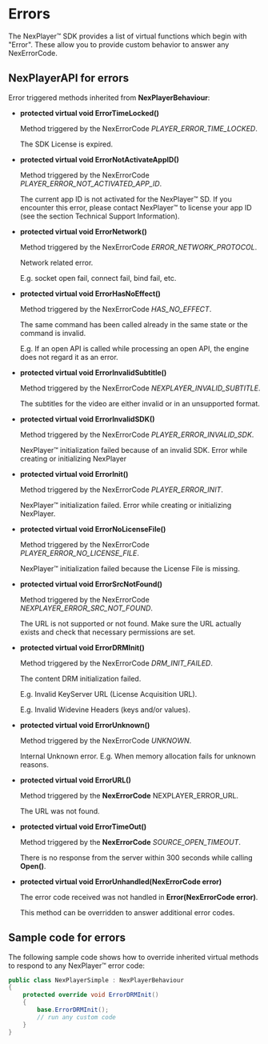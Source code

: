 # Errors

The NexPlayer™ SDK provides a list of virtual functions which begin with "Error". These allow you to provide custom behavior to answer any NexErrorCode.

## NexPlayerAPI for errors

Error triggered methods inherited from **NexPlayerBehaviour**:

- **protected virtual void ErrorTimeLocked()**

    Method triggered by the NexErrorCode *PLAYER_ERROR_TIME_LOCKED*.
    
    The SDK License is expired.

- **protected virtual void ErrorNotActivateAppID()**

    Method triggered by the NexErrorCode *PLAYER_ERROR_NOT_ACTIVATED_APP_ID*.
    
    The current app ID is not activated for the NexPlayer™ SD. If you encounter this error, please contact NexPlayer™ to license your app ID (see the section Technical Support Information).

- **protected virtual void ErrorNetwork()**

    Method triggered by the NexErrorCode *ERROR_NETWORK_PROTOCOL*.

    Network related error.
    
    E.g. socket open fail, connect fail, bind fail, etc.

- **protected virtual void ErrorHasNoEffect()**

    Method triggered by the NexErrorCode *HAS_NO_EFFECT*.

    The same command has been called already in the same state or the command is invalid.
    
    E.g. If an open API is called while processing an open API, the engine does not regard it as an error.

- **protected virtual void ErrorInvalidSubtitle()**

    Method triggered by the NexErrorCode *NEXPLAYER_INVALID_SUBTITLE*. 

    The subtitles for the video are either invalid or in an unsupported format.

- **protected virtual void ErrorInvalidSDK()**

    Method triggered by the NexErrorCode *PLAYER_ERROR_INVALID_SDK*.

    NexPlayer™ initialization failed because of an invalid SDK. Error while creating or initializing NexPlayer

- **protected virtual void ErrorInit()**

    Method triggered by the NexErrorCode *PLAYER_ERROR_INIT*.

    NexPlayer™ initialization failed. Error while creating or initializing NexPlayer.

- **protected virtual void ErrorNoLicenseFile()**

    Method triggered by the NexErrorCode *PLAYER_ERROR_NO_LICENSE_FILE*.

    NexPlayer™ initialization failed because the License File is missing.

- **protected virtual void ErrorSrcNotFound()**

    Method triggered by the NexErrorCode *NEXPLAYER_ERROR_SRC_NOT_FOUND*.

    The URL is not supported or not found. Make sure the URL actually exists and check that necessary permissions are set.

- **protected virtual void ErrorDRMInit()**
    
    Method triggered by the NexErrorCode *DRM_INIT_FAILED*.
    
    The content DRM initialization failed. 
    
    E.g. Invalid KeyServer URL (License Acquisition URL).
    
    E.g. Invalid Widevine Headers (keys and/or values).

- **protected virtual void ErrorUnknown()**
    
    Method triggered by the NexErrorCode *UNKNOWN*.

    Internal Unknown error. E.g. When memory allocation fails for unknown reasons.

- **protected virtual void ErrorURL()**
    
    Method triggered by the **NexErrorCode** NEXPLAYER_ERROR_URL.
    
    The URL was not found.

- **protected virtual void ErrorTimeOut()**
    
    Method triggered by the **NexErrorCode** *SOURCE_OPEN_TIMEOUT*.
    
    There is no response from the server within 300 seconds while calling **Open()**.

- **protected virtual void ErrorUnhandled(NexErrorCode error)**
    
    The error code received was not handled in **Error(NexErrorCode error)**.
    
    This method can be overridden to answer additional error codes.

## Sample code for errors

The following sample code shows how to override inherited virtual methods to respond to any NexPlayer™ error code:

```csharp
public class NexPlayerSimple : NexPlayerBehaviour
{
    protected override void ErrorDRMInit()
    {
        base.ErrorDRMInit();
        // run any custom code
    }
}

```
